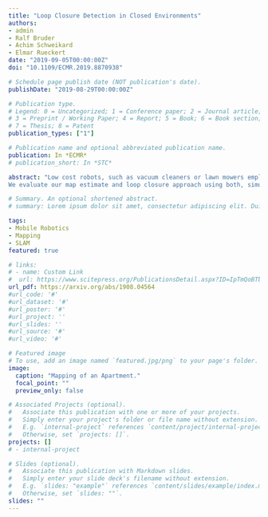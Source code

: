 ```yaml
---
title: "Loop Closure Detection in Closed Environments"
authors:
- admin
- Ralf Bruder
- Achim Schweikard
- Elmar Rueckert
date: "2019-09-05T00:00:00Z"
doi: "10.1109/ECMR.2019.8870938"

# Schedule page publish date (NOT publication's date).
publishDate: "2019-08-29T00:00:00Z"

# Publication type.
# Legend: 0 = Uncategorized; 1 = Conference paper; 2 = Journal article;
# 3 = Preprint / Working Paper; 4 = Report; 5 = Book; 6 = Book section;
# 7 = Thesis; 8 = Patent
publication_types: ["1"]

# Publication name and optional abbreviated publication name.
publication: In *ECMR*
# publication_short: In *STC*

abstract: "Low cost robots, such as vacuum cleaners or lawn mowers employ simplistic and often random navigation policies. Although a large number of sophisticated mapping and planning approaches exist, they require additional sensors like LIDAR sensors, cameras or time of flight sensors. In this work, we propose a loop closure detection method based only on odometry data which can be generated using low-range or binary signal sensors together with simple wall following techniques. We show how to include the detected loop closing constraints into a pose graph formulation such that standard pose graph optimization techniques can be used for map estimation.
We evaluate our map estimate and loop closure approach using both, simulation and a real lawn mower in complex and realistic environments. Our results demonstrate that our approach generates accurate map estimates on the basis of odometry data only. We further show that our assumption about the discriminative nature of neighboring poses in the pose graph is solid, even under large odometry noise. These improved map estimates provide the basis for smart navigation policies in low cost robots and extends their abilities to goal-directed behavior like pick and place or complete coverage path planning in realistic environments. "

# Summary. An optional shortened abstract.
# summary: Lorem ipsum dolor sit amet, consectetur adipiscing elit. Duis posuere tellus ac convallis placerat. Proin tincidunt magna sed ex sollicitudin condimentum.

tags:
- Mobile Robotics
- Mapping
- SLAM
featured: true

# links:
# - name: Custom Link
#  url: https://www.scitepress.org/PublicationsDetail.aspx?ID=IpTmQoBTbwc%3d&t=1
url_pdf: https://arxiv.org/abs/1908.04564
#url_code: '#'
#url_dataset: '#'
#url_poster: '#'
#url_project: ''
#url_slides: ''
#url_source: '#'
#url_video: '#'

# Featured image
# To use, add an image named `featured.jpg/png` to your page's folder.
image:
  caption: "Mapping of an Apartment."
  focal_point: ""
  preview_only: false

# Associated Projects (optional).
#   Associate this publication with one or more of your projects.
#   Simply enter your project's folder or file name without extension.
#   E.g. `internal-project` references `content/project/internal-project/index.md`.
#   Otherwise, set `projects: []`.
projects: []
# - internal-project

# Slides (optional).
#   Associate this publication with Markdown slides.
#   Simply enter your slide deck's filename without extension.
#   E.g. `slides: "example"` references `content/slides/example/index.md`.
#   Otherwise, set `slides: ""`.
slides: ""
---
```

